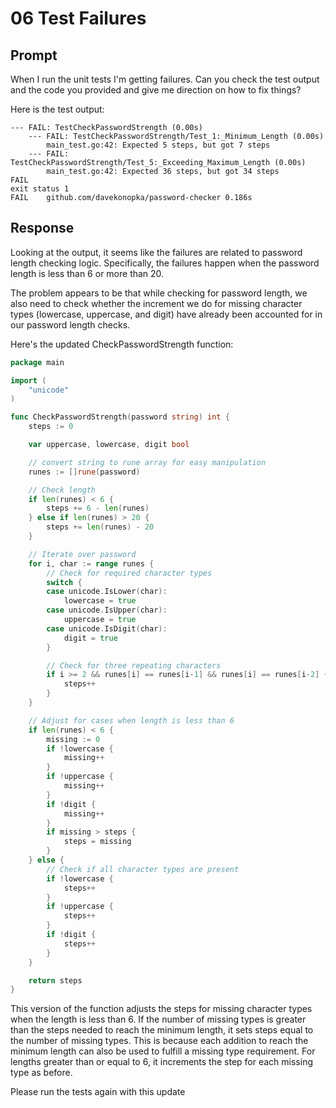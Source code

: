 # 06 Test Failures

## Prompt

When I run the unit tests I'm getting failures. Can you check the test output and the code you provided and give me direction on how to fix things?

Here is the test output:

```
--- FAIL: TestCheckPasswordStrength (0.00s)
    --- FAIL: TestCheckPasswordStrength/Test_1:_Minimum_Length (0.00s)
        main_test.go:42: Expected 5 steps, but got 7 steps
    --- FAIL: TestCheckPasswordStrength/Test_5:_Exceeding_Maximum_Length (0.00s)
        main_test.go:42: Expected 36 steps, but got 34 steps
FAIL
exit status 1
FAIL	github.com/davekonopka/password-checker	0.186s
```
## Response

Looking at the output, it seems like the failures are related to password length checking logic. Specifically, the failures happen when the password length is less than 6 or more than 20.

The problem appears to be that while checking for password length, we also need to check whether the increment we do for missing character types (lowercase, uppercase, and digit) have already been accounted for in our password length checks.

Here's the updated CheckPasswordStrength function:

```go
package main

import (
    "unicode"
)

func CheckPasswordStrength(password string) int {
    steps := 0

    var uppercase, lowercase, digit bool

    // convert string to rune array for easy manipulation
    runes := []rune(password)

    // Check length
    if len(runes) < 6 {
        steps += 6 - len(runes)
    } else if len(runes) > 20 {
        steps += len(runes) - 20
    }

    // Iterate over password
    for i, char := range runes {
        // Check for required character types
        switch {
        case unicode.IsLower(char):
            lowercase = true
        case unicode.IsUpper(char):
            uppercase = true
        case unicode.IsDigit(char):
            digit = true
        }

        // Check for three repeating characters
        if i >= 2 && runes[i] == runes[i-1] && runes[i] == runes[i-2] {
            steps++
        }
    }

    // Adjust for cases when length is less than 6
    if len(runes) < 6 {
        missing := 0
        if !lowercase {
            missing++
        }
        if !uppercase {
            missing++
        }
        if !digit {
            missing++
        }
        if missing > steps {
            steps = missing
        }
    } else {
        // Check if all character types are present
        if !lowercase {
            steps++
        }
        if !uppercase {
            steps++
        }
        if !digit {
            steps++
        }
    }

    return steps
}
```

This version of the function adjusts the steps for missing character types when the length is less than 6. If the number of missing types is greater than the steps needed to reach the minimum length, it sets steps equal to the number of missing types. This is because each addition to reach the minimum length can also be used to fulfill a missing type requirement. For lengths greater than or equal to 6, it increments the step for each missing type as before.

Please run the tests again with this update
